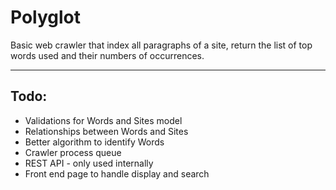 Polyglot
===================

Basic web crawler that index all paragraphs of a site, return the list of top words used and their numbers of occurrences.

----------


Todo:
-------------
- Validations for Words and Sites model
- Relationships between Words and Sites
- Better algorithm to identify Words
- Crawler process queue
- REST API - only used internally
- Front end page to handle display and search
